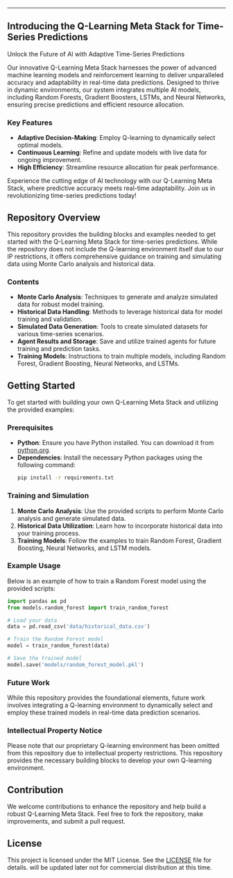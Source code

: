 
---

## Introducing the Q-Learning Meta Stack for Time-Series Predictions

Unlock the Future of AI with Adaptive Time-Series Predictions

Our innovative Q-Learning Meta Stack harnesses the power of advanced machine learning models and reinforcement learning to deliver unparalleled accuracy and adaptability in real-time data predictions. Designed to thrive in dynamic environments, our system integrates multiple AI models, including Random Forests, Gradient Boosters, LSTMs, and Neural Networks, ensuring precise predictions and efficient resource allocation.

### Key Features

- **Adaptive Decision-Making**: Employ Q-learning to dynamically select optimal models.
- **Continuous Learning**: Refine and update models with live data for ongoing improvement.
- **High Efficiency**: Streamline resource allocation for peak performance.

Experience the cutting edge of AI technology with our Q-Learning Meta Stack, where predictive accuracy meets real-time adaptability. Join us in revolutionizing time-series predictions today!

## Repository Overview

This repository provides the building blocks and examples needed to get started with the Q-Learning Meta Stack for time-series predictions. While the repository does not include the Q-learning environment itself due to our IP restrictions, it offers comprehensive guidance on training and simulating data using Monte Carlo analysis and historical data.

### Contents

- **Monte Carlo Analysis**: Techniques to generate and analyze simulated data for robust model training.
- **Historical Data Handling**: Methods to leverage historical data for model training and validation.
- **Simulated Data Generation**: Tools to create simulated datasets for various time-series scenarios.
- **Agent Results and Storage**: Save and utilize trained agents for future training and prediction tasks.
- **Training Models**: Instructions to train multiple models, including Random Forest, Gradient Boosting, Neural Networks, and LSTMs.

## Getting Started

To get started with building your own Q-Learning Meta Stack and utilizing the provided examples:

### Prerequisites

- **Python**: Ensure you have Python installed. You can download it from [python.org](https://www.python.org/).
- **Dependencies**: Install the necessary Python packages using the following command:
  ```sh
  pip install -r requirements.txt
  ```

### Training and Simulation

1. **Monte Carlo Analysis**: Use the provided scripts to perform Monte Carlo analysis and generate simulated data.
2. **Historical Data Utilization**: Learn how to incorporate historical data into your training process.
3. **Training Models**: Follow the examples to train Random Forest, Gradient Boosting, Neural Networks, and LSTM models.

### Example Usage

Below is an example of how to train a Random Forest model using the provided scripts:

```python
import pandas as pd
from models.random_forest import train_random_forest

# Load your data
data = pd.read_csv('data/historical_data.csv')

# Train the Random Forest model
model = train_random_forest(data)

# Save the trained model
model.save('models/random_forest_model.pkl')
```

### Future Work

While this repository provides the foundational elements, future work involves integrating a Q-learning environment to dynamically select and employ these trained models in real-time data prediction scenarios.

### Intellectual Property Notice

Please note that our proprietary Q-learning environment has been omitted from this repository due to intellectual property restrictions. This repository provides the necessary building blocks to develop your own Q-learning environment.

## Contribution

We welcome contributions to enhance the repository and help build a robust Q-Learning Meta Stack. Feel free to fork the repository, make improvements, and submit a pull request.

## License

This project is licensed under the MIT License. See the [LICENSE](LICENSE) file for details. will be updated later not for commercial distribution at this time. 

